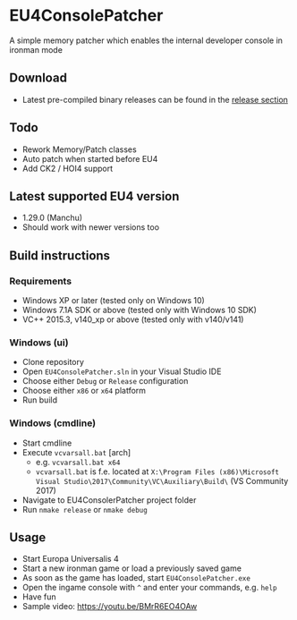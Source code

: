 # EU4ConsolePatcher
A simple memory patcher which enables the internal developer console in ironman mode

## Download
* Latest pre-compiled binary releases can be found in the [release section](https://github.com/steeno/EU4ConsolePatcher/releases)

## Todo
* Rework Memory/Patch classes
* Auto patch when started before EU4
* Add CK2 / HOI4 support

## Latest supported EU4 version
* 1.29.0 (Manchu)
* Should work with newer versions too

## Build instructions
### Requirements
* Windows XP or later (tested only on Windows 10)
* Windows 7.1A SDK or above (tested only with Windows 10 SDK)
* VC++ 2015.3, v140_xp or above (tested only with v140/v141)
### Windows (ui)
* Clone repository
* Open `EU4ConsolePatcher.sln` in your Visual Studio IDE
* Choose either `Debug` or `Release` configuration
* Choose either `x86` or `x64` platform
* Run build
### Windows (cmdline)
* Start cmdline
* Execute `vcvarsall.bat` [arch]
  * e.g. `vcvarsall.bat x64`
  * `vcvarsall.bat` is f.e. located at `X:\Program Files (x86)\Microsoft Visual Studio\2017\Community\VC\Auxiliary\Build\` (VS Community 2017)
* Navigate to EU4ConsolerPatcher project folder
* Run `nmake release` or `nmake debug`

## Usage
* Start Europa Universalis 4
* Start a new ironman game or load a previously saved game
* As soon as the game has loaded, start `EU4ConsolePatcher.exe`
* Open the ingame console with `^` and enter your commands, e.g. `help`
* Have fun
* Sample video: https://youtu.be/BMrR6EO4OAw
